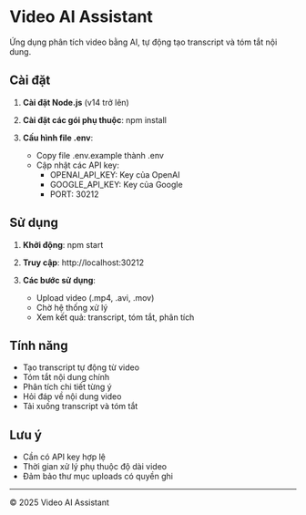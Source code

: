 # Video AI Assistant

Ứng dụng phân tích video bằng AI, tự động tạo transcript và tóm tắt nội dung.

## Cài đặt

1. **Cài đặt Node.js** (v14 trở lên)

2. **Cài đặt các gói phụ thuộc**:
   npm install

3. **Cấu hình file .env**:
   - Copy file .env.example thành .env
   - Cập nhật các API key:
     - OPENAI_API_KEY: Key của OpenAI
     - GOOGLE_API_KEY: Key của Google
     - PORT: 30212

## Sử dụng

1. **Khởi động**:
   npm start

2. **Truy cập**:
   http://localhost:30212

3. **Các bước sử dụng**:
   - Upload video (.mp4, .avi, .mov)
   - Chờ hệ thống xử lý
   - Xem kết quả: transcript, tóm tắt, phân tích

## Tính năng

- Tạo transcript tự động từ video
- Tóm tắt nội dung chính
- Phân tích chi tiết từng ý
- Hỏi đáp về nội dung video
- Tải xuống transcript và tóm tắt

## Lưu ý

- Cần có API key hợp lệ
- Thời gian xử lý phụ thuộc độ dài video
- Đảm bảo thư mục uploads có quyền ghi

---
© 2025 Video AI Assistant 
